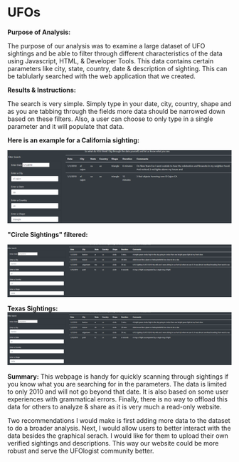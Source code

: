 # UFOs
__Purpose of Analysis:__

The purpose of our analysis was to examine a large dataset of UFO sightings and be able to filter through different characteristics of the data using Javascript, HTML, & Developer Tools. This data contains certain parameters like city, state, country, date & description of sighting. This can be tablularly searched with the web application that we created. 

__Results & Instructions:__

The search is very simple. Simply type in your date, city, country, shape and as you are tabbing through the fields more data should be narrowed down based on these filters. Also, a user can choose to only type in a single parameter and it will populate that data.

__Here is an example for a California sighting:__

![alt text](https://github.com/PDob02/UFOs/blob/main/static/images/el_cajon.png)

__"Circle Sightings" filtered:__

![alt text](https://github.com/PDob02/UFOs/blob/main/static/images/circles.png)

__Texas Sightings:__
![alt text](https://github.com/PDob02/UFOs/blob/main/static/images/circles.png)

__Summary:__
This webpage is handy for quickly scanning through sightings if you know what you are searching for in the parameters. The data is limited to only 2010 and will not go beyond that date. It is also based on some user experiences with grammatical errors. Finally, there is no way to offload this data for others to analyze & share as it is very much a read-only website. 

Two recommendations I would make is first adding more data to the dataset to do a broader analysis. Next, I would allow users to better interact with the data besides the graphical serach. I would like for them to upload their own verified sightings and descriptions. This way our website could be more robust and serve the UFOlogist community better. 